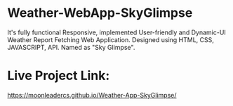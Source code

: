 # Weather-WebApp-SkyGlimpse
It's fully functional Responsive, implemented User-friendly and Dynamic-UI Weather Report Fetching Web Application. Designed using HTML, CSS, JAVASCRIPT, API. Named as "Sky Glimpse". 
# Live Project Link: 
https://moonleadercs.github.io/Weather-App-SkyGlimpse/
